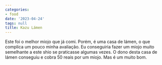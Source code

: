 ```yaml
---
categories:
- food
date: '2023-04-24'
tags: null
title: Kazu Lámen
---
```


Este foi o melhor miojo que já comi. Porém, é uma casa de lámen, o que complica um pouco minha avaliação. Eu conseguiria fazer um miojo muito semelhante a este shio se praticasse algumas vezes. O dono desta casa de lámen conseguiu e cobra 50 reais por um miojo. Mas é um muito bom.
